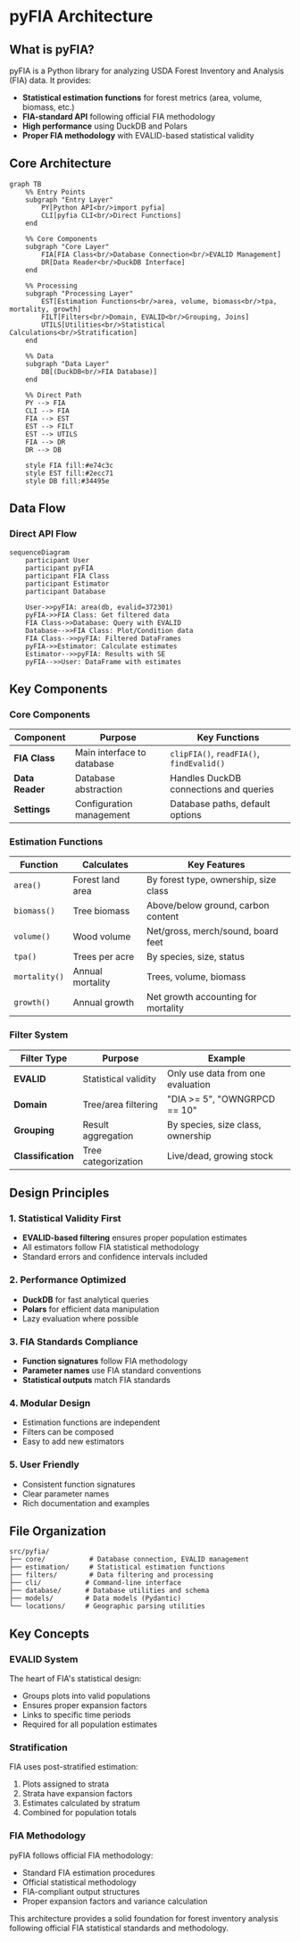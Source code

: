 # pyFIA Architecture

## What is pyFIA?

pyFIA is a Python library for analyzing USDA Forest Inventory and Analysis (FIA) data. It provides:
- **Statistical estimation functions** for forest metrics (area, volume, biomass, etc.)
- **FIA-standard API** following official FIA methodology
- **High performance** using DuckDB and Polars
- **Proper FIA methodology** with EVALID-based statistical validity

## Core Architecture

```mermaid
graph TB
    %% Entry Points
    subgraph "Entry Layer"
        PY[Python API<br/>import pyfia]
        CLI[pyfia CLI<br/>Direct Functions]
    end
    
    %% Core Components
    subgraph "Core Layer"
        FIA[FIA Class<br/>Database Connection<br/>EVALID Management]
        DR[Data Reader<br/>DuckDB Interface]
    end
    
    %% Processing
    subgraph "Processing Layer"
        EST[Estimation Functions<br/>area, volume, biomass<br/>tpa, mortality, growth]
        FILT[Filters<br/>Domain, EVALID<br/>Grouping, Joins]
        UTILS[Utilities<br/>Statistical Calculations<br/>Stratification]
    end
    
    %% Data
    subgraph "Data Layer"
        DB[(DuckDB<br/>FIA Database)]
    end
    
    %% Direct Path
    PY --> FIA
    CLI --> FIA
    FIA --> EST
    EST --> FILT
    EST --> UTILS
    FIA --> DR
    DR --> DB
    
    style FIA fill:#e74c3c
    style EST fill:#2ecc71
    style DB fill:#34495e
```

## Data Flow

### Direct API Flow
```mermaid
sequenceDiagram
    participant User
    participant pyFIA
    participant FIA Class
    participant Estimator
    participant Database
    
    User->>pyFIA: area(db, evalid=372301)
    pyFIA->>FIA Class: Get filtered data
    FIA Class->>Database: Query with EVALID
    Database-->>FIA Class: Plot/Condition data
    FIA Class-->>pyFIA: Filtered DataFrames
    pyFIA->>Estimator: Calculate estimates
    Estimator-->>pyFIA: Results with SE
    pyFIA-->>User: DataFrame with estimates
```

## Key Components

### Core Components

| Component | Purpose | Key Functions |
|-----------|---------|---------------|
| **FIA Class** | Main interface to database | `clipFIA()`, `readFIA()`, `findEvalid()` |
| **Data Reader** | Database abstraction | Handles DuckDB connections and queries |
| **Settings** | Configuration management | Database paths, default options |

### Estimation Functions

| Function | Calculates | Key Features |
|----------|------------|--------------|
| `area()` | Forest land area | By forest type, ownership, size class |
| `biomass()` | Tree biomass | Above/below ground, carbon content |
| `volume()` | Wood volume | Net/gross, merch/sound, board feet |
| `tpa()` | Trees per acre | By species, size, status |
| `mortality()` | Annual mortality | Trees, volume, biomass |
| `growth()` | Annual growth | Net growth accounting for mortality |

### Filter System

| Filter Type | Purpose | Example |
|-------------|---------|---------|
| **EVALID** | Statistical validity | Only use data from one evaluation |
| **Domain** | Tree/area filtering | "DIA >= 5", "OWNGRPCD == 10" |
| **Grouping** | Result aggregation | By species, size class, ownership |
| **Classification** | Tree categorization | Live/dead, growing stock |

## Design Principles

### 1. Statistical Validity First
- **EVALID-based filtering** ensures proper population estimates
- All estimators follow FIA statistical methodology
- Standard errors and confidence intervals included

### 2. Performance Optimized
- **DuckDB** for fast analytical queries
- **Polars** for efficient data manipulation
- Lazy evaluation where possible

### 3. FIA Standards Compliance
- **Function signatures** follow FIA methodology
- **Parameter names** use FIA standard conventions
- **Statistical outputs** match FIA standards

### 4. Modular Design
- Estimation functions are independent
- Filters can be composed
- Easy to add new estimators

### 5. User Friendly
- Consistent function signatures
- Clear parameter names
- Rich documentation and examples

## File Organization

```
src/pyfia/
├── core/           # Database connection, EVALID management
├── estimation/     # Statistical estimation functions
├── filters/        # Data filtering and processing
├── cli/           # Command-line interface
├── database/      # Database utilities and schema
├── models/        # Data models (Pydantic)
└── locations/     # Geographic parsing utilities
```

## Key Concepts

### EVALID System
The heart of FIA's statistical design:
- Groups plots into valid populations
- Ensures proper expansion factors
- Links to specific time periods
- Required for all population estimates

### Stratification
FIA uses post-stratified estimation:
1. Plots assigned to strata
2. Strata have expansion factors
3. Estimates calculated by stratum
4. Combined for population totals

### FIA Methodology
pyFIA follows official FIA methodology:
- Standard FIA estimation procedures
- Official statistical methodology
- FIA-compliant output structures
- Proper expansion factors and variance calculation

This architecture provides a solid foundation for forest inventory analysis following official FIA statistical standards and methodology.